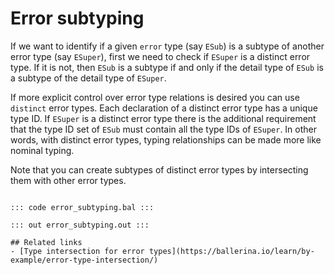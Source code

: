 # Error subtyping

If we want to identify if a given `error` type (say `ESub`) is a subtype of another error type (say `ESuper`), first we need to check if `ESuper` is a distinct error type. If it is not, then `ESub` is a subtype if and only if the detail type of `ESub` is a subtype of the detail type of `ESuper`.

If more explicit control over error type relations is desired you can use `distinct` error types. Each declaration of a distinct error type has a unique type ID. If `ESuper` is a distinct error type there is the additional requirement that the type ID set of `ESub` must contain all the type IDs of `ESuper`. In other words, with distinct error types, typing relationships can be made more like nominal typing.

Note that you can create subtypes of distinct error types by intersecting them with other error types.

```ballerina 

::: code error_subtyping.bal :::

::: out error_subtyping.out :::

## Related links
- [Type intersection for error types](https://ballerina.io/learn/by-example/error-type-intersection/)
